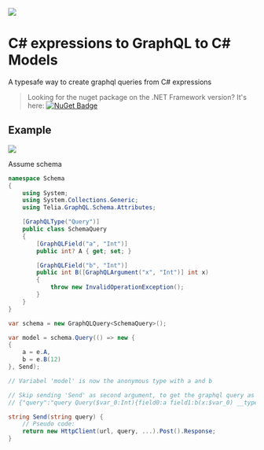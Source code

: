 ![](media/icon.png)

# C# expressions to GraphQL to C# Models

A typesafe way to create graphql queries from C# expressions

> Looking for the nuget package on the .NET Framework version? It's here: [![NuGet Badge](https://buildstats.info/nuget/Telia.GraphQL.Client)](https://www.nuget.org/packages/Telia.GraphQL.Client/)

## Example

![](media/example.png)

Assume schema

```csharp
namespace Schema
{
    using System;
    using System.Collections.Generic;
    using Telia.GraphQL.Schema.Attributes;

    [GraphQLType("Query")]
    public class SchemaQuery
    {
        [GraphQLField("a", "Int")]
        public int? A { get; set; }

        [GraphQLField("b", "Int")]
        public int B([GraphQLArgument("x", "Int")] int x)
        {
            throw new InvalidOperationException();
        }
    }
}
```

```csharp
var schema = new GraphQLQuery<SchemaQuery>();

var model = schema.Query(() => new {
{
    a = e.A,
    b = e.B(12)
}, Send);

// Variabel 'model' is now the anonymous type with a and b

// Skip sending 'Send' as second argument, to get the graphql query as a string, which prints this:
// {"query":"query Query($var_0:Int){field0:a field1:b(x:$var_0) __typename}","variables":{"var_0":100}}

string Send(string query) {
    // Pseudo code:
    return new HttpClient(url, query, ...).Post().Response;
}
```